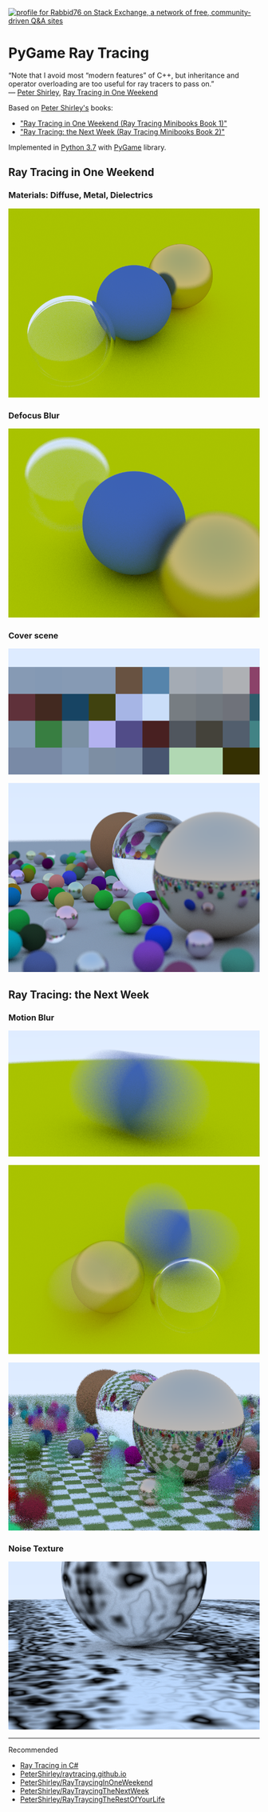 <a href="https://stackexchange.com/users/7322082/rabbid76"><img src="https://stackexchange.com/users/flair/7322082.png" width="208" height="58" alt="profile for Rabbid76 on Stack Exchange, a network of free, community-driven Q&amp;A sites" title="profile for Rabbid76 on Stack Exchange, a network of free, community-driven Q&amp;A sites" /></a>

# PyGame Ray Tracing

“Note that I avoid most “modern features” of C++, but inheritance and operator overloading are too useful for ray tracers to pass on.”  
― [Peter Shirley](https://research.nvidia.com/person/peter-shirley), [Ray Tracing in One Weekend](https://www.goodreads.com/book/show/28794030-ray-tracing-in-one-weekend)

Based on [Peter Shirley's](https://research.nvidia.com/person/peter-shirley) books:

- ["Ray Tracing in One Weekend (Ray Tracing Minibooks Book 1)"](https://www.goodreads.com/book/show/28794030-ray-tracing-in-one-weekend)
- ["Ray Tracing: the Next Week (Ray Tracing Minibooks Book 2)"](https://www.amazon.com/Ray-Tracing-Weekend-Minibooks-Book-ebook/dp/B01B5AODD8)

Implemented in [Python 3.7](https://www.python.org/) with [PyGame](https://www.pygame.org/wiki/about) library.

## Ray Tracing in One Weekend

### Materials: Diffuse, Metal, Dielectrics

![materials](rendering/rt_1_materials.png)

### Defocus Blur

![defocus blur](rendering/rt_1_defocus_blur.png)

### Cover scene

![rendering process](rendering/rt_1_capture_1.gif)

![final](rendering/rt_1_rendering_1.png)

## Ray Tracing: the Next Week

### Motion Blur

![motion blur 1](rendering/rt_2_motion_blur_1.png)

![motion blur 3](rendering/rt_2_motion_blur_3.png)

![motion blur 4](rendering/rt_2_motion_blur_4.png)

### Noise Texture

![noise texture marble](rendering/rt_2_noise_texture_marble.png)

---

Recommended

- [Ray Tracing in C#](https://github.com/Rabbid76/c_sharp_raytrace_examples)
- [PeterShirley/raytracing.github.io](https://github.com/RayTracing/raytracing.github.io)
- [PeterShirley/RayTraycingInOneWeekend](https://github.com/RayTracing/InOneWeekend)
- [PeterShirley/RayTraycingTheNextWeek](https://github.com/RayTracing/TheNextWeek)
- [PeterShirley/RayTraycingTheRestOfYourLife](https://github.com/RayTracing/TheRestOfYourLife)
